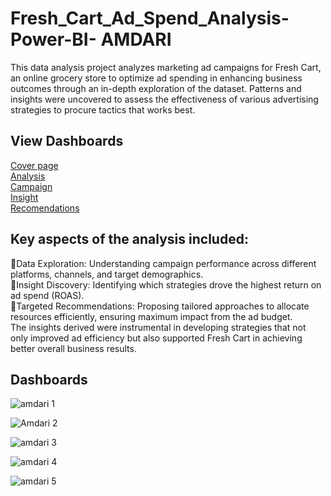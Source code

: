# Fresh_Cart_Ad_Spend_Analysis-Power-BI-   AMDARI 
This data analysis project analyzes marketing ad campaigns for Fresh Cart, an online grocery store to optimize ad spending in enhancing business outcomes through an in-depth exploration of the dataset. Patterns and insights were uncovered to assess the effectiveness of various advertising strategies to procure tactics that works best.
## View Dashboards
<a href="https://github.com/craftAnalyst/Fresh_Cart_Ad_Spend_Analysis-Power-BI-/blob/main/amdari%201.jpg">Cover page</a>  
<a href="https://github.com/craftAnalyst/Fresh_Cart_Ad_Spend_Analysis-Power-BI-/blob/main/Amdari%202.jpg">Analysis</a>  
<a href="https://github.com/craftAnalyst/Fresh_Cart_Ad_Spend_Analysis-Power-BI-/blob/main/amdari%203.jpg">Campaign</a>  
<a href="https://github.com/craftAnalyst/Fresh_Cart_Ad_Spend_Analysis-Power-BI-/blob/main/amdari%204.jpg">Insight</a>  
<a href="https://github.com/craftAnalyst/Fresh_Cart_Ad_Spend_Analysis-Power-BI-/blob/main/amdari%205.jpg">Recomendations</a>

## Key aspects of the analysis included:  

🔹Data Exploration: Understanding campaign performance across different platforms, channels, and target demographics.  
🔹Insight Discovery: Identifying which strategies drove the highest return on ad spend (ROAS).  
🔹Targeted Recommendations: Proposing tailored approaches to allocate resources efficiently, ensuring maximum impact from the ad budget.  
The insights derived were instrumental in developing strategies that not only improved ad efficiency but also supported Fresh Cart in achieving better overall business results.  
## Dashboards

![amdari 1](https://github.com/user-attachments/assets/b9484885-5a24-4b15-aae1-7478ac541c4f)  

![Amdari 2](https://github.com/user-attachments/assets/0ee120e3-6e10-4ee9-95dc-5ee960fabe55)  

![amdari 3](https://github.com/user-attachments/assets/fd4681a8-0103-4038-86e4-997382b85e25)  

![amdari 4](https://github.com/user-attachments/assets/4e5103b7-8fbd-4cde-96f9-189cfe417e43)  

![amdari 5](https://github.com/user-attachments/assets/b27fddcf-e897-45bc-8c02-07b268e8342d)




